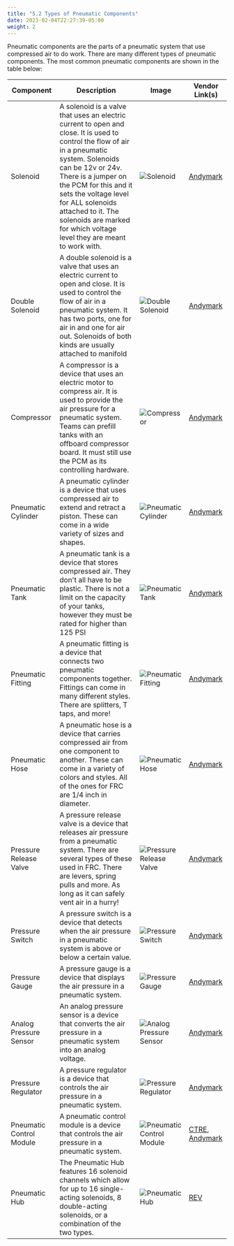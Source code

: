 ```yaml
---
title: "5.2 Types of Pneumatic Components"
date: 2023-02-04T22:27:39-05:00
weight: 2
---
```


Pneumatic components are the parts of a pneumatic system that use compressed air to do work. There are many different types of pneumatic components. The most common pneumatic components are shown in the table below:

| Component | Description | Image | Vendor Link(s) |
| --- | --- | --- | --- |
| Solenoid | A solenoid is a valve that uses an electric current to open and close. It is used to control the flow of air in a pneumatic system. Solenoids can be 12v or 24v. There is a jumper on the PCM for this and it sets the voltage level for ALL solenoids attached to it. The solenoids are marked for which voltage level they are meant to work with.| ![Solenoid](/images/pneumatics/solenoid.jpg) | [Andymark](https://www.andymark.com/products/ckd-single-solenoid-valve-standalone?via=Z2lkOi8vYW5keW1hcmsvV29ya2FyZWE6OkNhdGFsb2c6OkNhdGVnb3J5LzViZDM0MWUzNjFhMTBkMjkyYzk2NDY2Zg) |
| Double Solenoid | A double solenoid is a valve that uses an electric current to open and close. It is used to control the flow of air in a pneumatic system. It has two ports, one for air in and one for air out. Solenoids of both kinds are usually attached to manifold| ![Double Solenoid](/images/pneumatics/double-solenoid.jpg) | [Andymark](https://www.andymark.com/products/ckd-double-solenoid-valve-2-position) |
| Compressor | A compressor is a device that uses an electric motor to compress air. It is used to provide the air pressure for a pneumatic system. Teams can prefill tanks with an offboard compressor board. It must still use the PCM as its controlling hardware. | ![Compressor](/images/pneumatics/compressor.jpg) | [Andymark](https://www.andymark.com/products/air-compressor?via=Z2lkOi8vYW5keW1hcmsvV29ya2FyZWE6OkNhdGFsb2c6OkNhdGVnb3J5LzViZWMyZjYwNjFhMTBkM2RiNDYxOGRmYg) |
| Pneumatic Cylinder | A pneumatic cylinder is a device that uses compressed air to extend and retract a piston. These can come in a wide variety of sizes and shapes. | ![Pneumatic Cylinder](/images/pneumatics/pneumatic-cylinder.jpg) | [Andymark](https://www.andymark.com/categories/pneumatics-cylinders) |
| Pneumatic Tank | A pneumatic tank is a device that stores compressed air. They don't all have to be plastic. There is not a limit on the capacity of your tanks, however they must be rated for higher than 125 PSI| ![Pneumatic Tank](/images/pneumatics/pneumatic-tank.jpg) | [Andymark](https://www.andymark.com/products/590-ml-air-reservoir-with-1-4-in-npt-ports?via=Z2lkOi8vYW5keW1hcmsvV29ya2FyZWE6OkNhdGFsb2c6OkNhdGVnb3J5LzViYzRhMmZmNjFhMTBkNGQyZTU4OGU0OA)|
| Pneumatic Fitting | A pneumatic fitting is a device that connects two pneumatic components together. Fittings can come in many different styles. There are splitters, T taps, and more!| ![Pneumatic Fitting](/images/pneumatics/pneumatic-fitting.jpg) | [Andymark](https://www.andymark.com/categories/pneumatics-fittings) |
| Pneumatic Hose | A pneumatic hose is a device that carries compressed air from one component to another. These can come in a variety of colors and styles. All of the ones for FRC are 1/4 inch in diameter.| ![Pneumatic Hose](/images/pneumatics/pneumatic-hose.jpg) | [Andymark](https://www.andymark.com/products/20-meters-of-pneumatic-tubing-1-4-in-od-polyurethane-black?via=Z2lkOi8vYW5keW1hcmsvV29ya2FyZWE6OkNhdGFsb2c6OkNhdGVnb3J5LzViZWMyZjYwNjFhMTBkM2RiNDYxOGRmYg) |
| Pressure Release Valve | A pressure release valve is a device that releases air pressure from a pneumatic system. There are several types of these used in FRC. There are levers, spring pulls and more. As long as it can safely vent air in a hurry!| ![Pressure Release Valve](/images/pneumatics/pressure-release-valve.jpg) | [Andymark](https://www.andymark.com/products/pressure-gauge-1-5-face-back-mount-1-8-npt-0-160-psi?via=Z2lkOi8vYW5keW1hcmsvV29ya2FyZWE6OkNhdGFsb2c6OkNhdGVnb3J5LzViZWMyZjYwNjFhMTBkM2RiNDYxOGRmYg)|
| Pressure Switch | A pressure switch is a device that detects when the air pressure in a pneumatic system is above or below a certain value. | ![Pressure Switch](/images/pneumatics/pressure-switch.jpg) | [Andymark](https://www.andymark.com/products/nason-pressure-switch?via=Z2lkOi8vYW5keW1hcmsvV29ya2FyZWE6OkNhdGFsb2c6OkNhdGVnb3J5LzViZWMyZjYwNjFhMTBkM2RiNDYxOGRmYg) |
| Pressure Gauge | A pressure gauge is a device that displays the air pressure in a pneumatic system. | ![Pressure Gauge](/images/pneumatics/pressure-gauge.jpg) | [Andymark](https://www.andymark.com/products/pressure-gauge-1-8-in-npt-0-160-psi-1?via=Z2lkOi8vYW5keW1hcmsvV29ya2FyZWE6OkNhdGFsb2c6OkNhdGVnb3J5LzViZWMyZjYwNjFhMTBkM2RiNDYxOGRmYg) |
| Analog Pressure Sensor | An analog pressure sensor is a device that converts the air pressure in a pneumatic system into an analog voltage. | ![Analog Pressure Sensor](/images/pneumatics/analog-pressure-sensor.jpg) | [Andymark](https://www.andymark.com/products/analog-pressure-sensor?via=Z2lkOi8vYW5keW1hcmsvV29ya2FyZWE6OkNhdGFsb2c6OkNhdGVnb3J5LzViZWMyZjYwNjFhMTBkM2RiNDYxOGRmYg) |
| Pressure Regulator | A pressure regulator is a device that controls the air pressure in a pneumatic system. | ![Pressure Regulator](/images/pneumatics/pressure-regulator.jpg) | [Andymark](https://www.andymark.com/products/pressure-regulator-gauge-with-1-4-in-press-in-tube-fittings?via=Z2lkOi8vYW5keW1hcmsvV29ya2FyZWE6OkNhdGFsb2c6OkNhdGVnb3J5LzViZWMyZjYwNjFhMTBkM2RiNDYxOGRmYg)|
| Pneumatic Control Module | A pneumatic control module is a device that controls the air pressure in a pneumatic system. | ![Pneumatic Control Module](/images/pneumatics/pneumatic-control-module.jpg) |[CTRE](https://store.ctr-electronics.com/pneumatic-control-module/), [Andymark](https://www.andymark.com/products/pneumatic-control-module?via=Z2lkOi8vYW5keW1hcmsvV29ya2FyZWE6OkNhdGFsb2c6OkNhdGVnb3J5LzViZWMyZjYwNjFhMTBkM2RiNDYxOGRmYg) |
| Pneumatic Hub | The Pneumatic Hub features 16 solenoid channels which allow for up to 16 single-acting solenoids, 8 double-acting solenoids, or a combination of the two types. | ![Pneumatic Hub](/images/pneumatics/pneumatic-hub.webp) | [REV](https://www.revrobotics.com/rev-11-1852/) |
